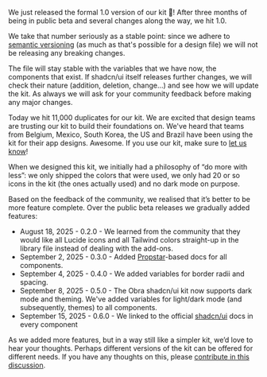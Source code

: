 <script context="module" lang="ts">
    import type { BlogFrontmatter } from '$lib/blog/types';

    export const metadata: BlogFrontmatter = {
        title: '1.0 released!',
        date: '2025-09-18',
        author: 'Johan Ronsse'
    }
</script>

We just released the formal 1.0 version of our kit 🎉! After three months of being in public beta and several changes along the way, we hit 1.0.

We take that number seriously as a stable point: since we adhere to [semantic versioning](http://semver.org/) (as much as that's possible for a design file) we will not be releasing any breaking changes.

The file will stay stable with the variables that we have now, the components that exist. If shadcn/ui itself releases further changes, we will check their nature (addition, deletion, change...) and see how we will update the kit. As always we will ask for your community feedback before making any major changes.

Today we hit 11,000 duplicates for our kit. We are excited that design teams are trusting our kit to build their foundations on. We've heard that teams from Belgium, Mexico, South Korea, the US and Brazil have been using the kit for their app designs. Awesome. If you use our kit, make sure to [let us know](https://obra.studio/contact)!

When we designed this kit, we initially had a philosophy of “do more with less”: we only shipped the colors that were used, we only had 20 or so icons in the kit (the ones actually used) and no dark mode on purpose.

Based on the feedback of the community, we realised that it’s better to be more feature complete. Over the public beta releases we gradually added features:

* August 18, 2025 - 0.2.0 - We learned from the community that they would like all Lucide icons and all Tailwind colors straight-up in the library file instead of dealing with the add-ons.
* September 2, 2025 - 0.3.0 - Added [Propstar](https://www.figma.com/community/plugin/1116018586739867857/propstar)-based docs for all components.
* September 4, 2025 - 0.4.0 - We added variables for border radii and spacing.
* September 8, 2025 - 0.5.0 - The Obra shadcn/ui kit now supports dark mode and theming. We've added variables for light/dark mode (and subsequently, themes) to all components.
* September 15, 2025 - 0.6.0 - We linked to the official [shadcn/ui](https://ui.shadcn.com/) docs in every component

As we added more features, but in a way still like a simpler kit, we’d love to hear your thoughts. Perhaps different versions of the kit can be offered for different needs. If you have any thoughts on this, please [contribute in this discussion](https://github.com/Obra-Studio/shadcn-ui-kit/discussions/68).